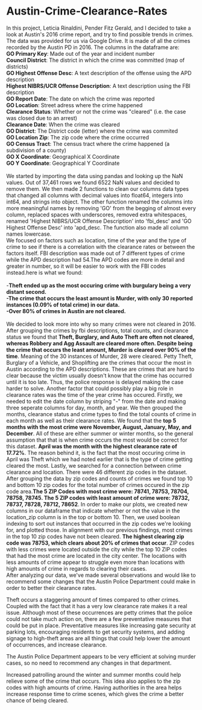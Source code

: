 # Austin-Crime-Clearance-Rates
In this project, Leticia Rinaldini, Pender Fitz Gerald, and I decided to take a look at Austin's 2016 crime report, and try to find possible trends in crimes. The data was provided for us via Google Drive. It is made of all the crimes recorded by the Austin PD in 2016. The columns in the dataframe are:<br />
**GO Primary Key**: Made out of the year and incident number<br />
**Council District**: The district in which the crime was committed (map of districts)<br />
**GO Highest Offense Desc**: A text description of the offense using the APD description<br />
**Highest NIBRS/UCR Offense Description**: A text description using the FBI description <br />
**GO Report Date**: The date on which the crime was reported <br />
**GO Location**: Street adress where the crime happened<br />
**Clearance Status**: Whether or not the crime was "cleared" (i.e. the case was closed due to an arrest)<br />
**Clearance Date**: When the crime was cleared<br />
**GO District**: The District code (letter) where the crime was commited<br />
**GO Location Zip**: The zip code where the crime occurred<br />
**GO Census Tract**: The census tract where the crime happened (a subdivision of a county)<br />
**GO X Coordinate**: Geographical X Coordinate<br />
**GO Y Coordinate**: Geographical Y Coordinate<br />
<br />
We started by importing the data using pandas and looking up the NaN values. Out of 37,461 rows we found 6522 NaN values and decided to remove them. We then made 2 functions to clean our columns data types that changed all columns with decimal values into float64, integers into int64, and strings into object. The other function renamed the columns into more meaningful names by removing 'GO' from the begging of almost every column, replaced spaces with underscores, removed extra whitespaces, renamed 'Highest NIBRS/UCR Offense Description' into 'fbi_desc' and 'GO Highest Offense Desc' into 'apd_desc. The function also made all column names lowercase.
<br/>
We focused on factors such as location, time of the year and the type of crime to see if there is a correlation with the clearance rates or between the factors itself.
FBI description was made out of 7 different types of crime while the APD description had 54.The APD codes are more in detail and greater in number, so it will be easier to work with the FBI codes instead.here is what we found:<br/>
<br/>
-**Theft ended up as the most occuring crime with burgulary being a very distant second.<br/>
-The crime that occurs the least amount is Murder, with only 30 reported instances (0.09% of total crime) in our data.
<br/>
-Over 80% of crimes in Austin are not cleared.**<br/>
<br/>
  We decided to look more into why so many crimes were not cleared in 2016. After grouping the crimes by fbi descriptions, total counts, and clearance status we found that **Theft, Burglary, and Auto Theft are often not cleared, whereas Robbery and Agg Assault are cleared more often. Despite being the crime that occurs the least amount, Murder is cleared over 90% of the time**. Meaning of the 30 instances of Murder, 28 were cleared. Petty Theft, Burglary of a Vehicle, and Shoplifting are the crimes that occur the most in Austin according to the APD descriptions. These are crimes that are hard to clear because the victim usually doesn't know that the crime has occurred until it is too late. Thus, the police response is delayed making the case harder to solve.
  Another factor that could possibly play a big role in clearance rates was the time of the year crime has occured. Firstly, we needed to edit the date column by striping "-" from the date and making three seperate columns for day, month, and year. We then grouped the months, clearance status and crime types to find the total counts of crime in each month as well as their clearance rates. We found that the **top 5 months with the most crime were November, August, January, May, and December**. All of these are either summer or winter months, so the general assumption that that is when crime occurs the most would be correct for this dataset. **April was the month with the highest clearance rate of 17.72%**. The reason behind it, is the fact that the most occuring crime in April was Theft which we had noted earlier that is the type of crime getting cleared the most.
  Lastly, we searched for a connection between crime clearance and location. There were 46 different zip codes in the dataset. After grouping the data by zip codes and counts of crimes we found top 10 and bottom 10 zip codes for the total number of crimes occured in the zip code area.**The 5 ZIP Codes with most crime were: 78741, 78753, 78704, 78758, 78745. The 5 ZIP codes with least amount of crime were: 78732, 78737, 78728, 78712, 78652**. In order to make our plots, we created new columns in our dataframe that indicate whether or not the value in the location_zip column is in the top or bottom 10. Then, we used boolean indexing to sort out instances that occurred in the zip codes we're looking for, and plotted those. In alignment with our previous findings, most crimes in the top 10 zip codes have not been cleared. **The highest clearing zip code was 78753, which clears about 20% of crimes that occur**. ZIP codes with less crimes were located outside the city while the top 10 ZIP codes that had the most crime are located in the city center. The locations with less amounts of crime appear to struggle even more than locations with high amounts of crime in regards to clearing their cases.  <br/>
  After analyzing our data, we've made several observations and would like to recommend some changes that the Austin Police Department could make in order to better their clearance rates.

Theft occurs a staggering amount of times compared to other crimes. Coupled with the fact that it has a very low clearance rate makes it a real issue. Although most of these occurrences are petty crimes that the police could not take much action on, there are a few preventative measures that could be put in place. Preventative measures like increasing gate security at parking lots, encouraging residents to get security systems, and adding signage to high-theft areas are all things that could help lower the amount of occurrences, and increase clearance.

The Austin Police Department appears to be very efficient at solving murder cases, so no need to recommend any changes in that department.

Increased patrolling around the winter and summer months could help relieve some of the crime that occurs. This idea also applies to the zip codes with high amounts of crime. Having authorities in the area helps increase response time to crime scenes, which gives the crime a better chance of being cleared.
